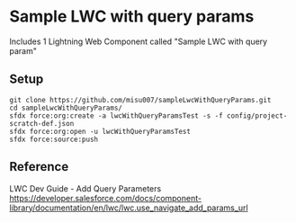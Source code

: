 # Sample LWC with query params

Includes 1 Lightning Web Component called "Sample LWC with query param"


## Setup

```
git clone https://github.com/misu007/sampleLwcWithQueryParams.git
cd sampleLwcWithQueryParams/
sfdx force:org:create -a lwcWithQueryParamsTest -s -f config/project-scratch-def.json
sfdx force:org:open -u lwcWithQueryParamsTest
sfdx force:source:push
```


## Reference
LWC Dev Guide - Add Query Parameters
https://developer.salesforce.com/docs/component-library/documentation/en/lwc/lwc.use_navigate_add_params_url

